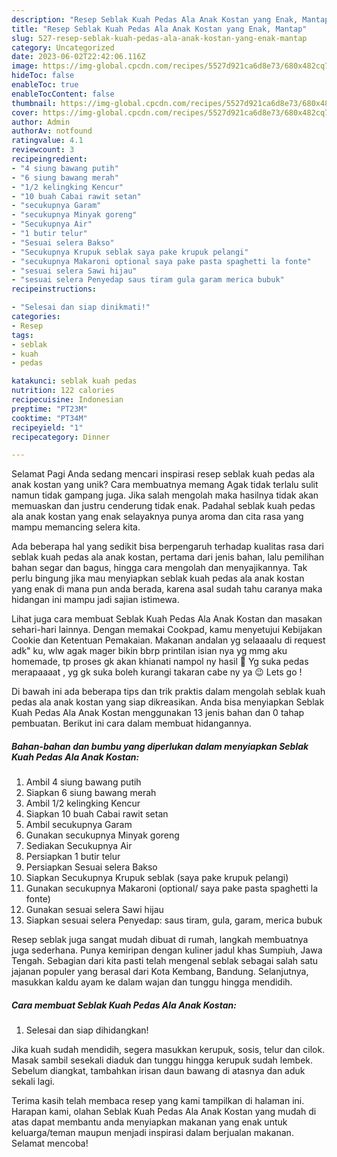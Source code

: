 ```yaml
---
description: "Resep Seblak Kuah Pedas Ala Anak Kostan yang Enak, Mantap"
title: "Resep Seblak Kuah Pedas Ala Anak Kostan yang Enak, Mantap"
slug: 527-resep-seblak-kuah-pedas-ala-anak-kostan-yang-enak-mantap
category: Uncategorized
date: 2023-06-02T22:42:06.116Z
image: https://img-global.cpcdn.com/recipes/5527d921ca6d8e73/680x482cq70/seblak-kuah-pedas-ala-anak-kostan-foto-resep-utama.jpg
hideToc: false
enableToc: true
enableTocContent: false
thumbnail: https://img-global.cpcdn.com/recipes/5527d921ca6d8e73/680x482cq70/seblak-kuah-pedas-ala-anak-kostan-foto-resep-utama.jpg
cover: https://img-global.cpcdn.com/recipes/5527d921ca6d8e73/680x482cq70/seblak-kuah-pedas-ala-anak-kostan-foto-resep-utama.jpg
author: Admin
authorAv: notfound
ratingvalue: 4.1
reviewcount: 3
recipeingredient:
- "4 siung bawang putih"
- "6 siung bawang merah"
- "1/2 kelingking Kencur"
- "10 buah Cabai rawit setan"
- "secukupnya Garam"
- "secukupnya Minyak goreng"
- "Secukupnya Air"
- "1 butir telur"
- "Sesuai selera Bakso"
- "Secukupnya Krupuk seblak saya pake krupuk pelangi"
- "secukupnya Makaroni optional saya pake pasta spaghetti la fonte"
- "sesuai selera Sawi hijau"
- "sesuai selera Penyedap saus tiram gula garam merica bubuk"
recipeinstructions:

- "Selesai dan siap dinikmati!"
categories:
- Resep
tags:
- seblak
- kuah
- pedas

katakunci: seblak kuah pedas 
nutrition: 122 calories
recipecuisine: Indonesian
preptime: "PT23M"
cooktime: "PT34M"
recipeyield: "1"
recipecategory: Dinner

---
```



Selamat Pagi Anda sedang mencari inspirasi resep seblak kuah pedas ala anak kostan yang unik? Cara membuatnya memang Agak tidak terlalu sulit namun tidak gampang juga. Jika salah mengolah maka hasilnya tidak akan memuaskan dan justru cenderung tidak enak. Padahal seblak kuah pedas ala anak kostan yang enak selayaknya punya aroma dan cita rasa yang mampu memancing selera kita.


Ada beberapa hal yang sedikit bisa berpengaruh terhadap kualitas rasa dari seblak kuah pedas ala anak kostan, pertama dari jenis bahan, lalu pemilihan bahan segar dan bagus, hingga cara mengolah dan menyajikannya. Tak perlu bingung jika mau menyiapkan seblak kuah pedas ala anak kostan yang enak di mana pun anda berada, karena asal sudah tahu caranya maka hidangan ini mampu jadi sajian istimewa.

Lihat juga cara membuat Seblak Kuah Pedas Ala Anak Kostan dan masakan sehari-hari lainnya. Dengan memakai Cookpad, kamu menyetujui Kebijakan Cookie dan Ketentuan Pemakaian. Makanan andalan yg selaaaalu di request adk&#34; ku, wlw agak mager bikin bbrp printilan isian nya yg mmg aku homemade, tp proses gk akan khianati nampol ny hasil 🤭 Yg suka pedas merapaaaat , yg gk suka boleh kurangi takaran cabe ny ya 😉 Lets go !


Di bawah ini ada beberapa tips dan trik praktis dalam mengolah seblak kuah pedas ala anak kostan yang siap dikreasikan. Anda bisa menyiapkan Seblak Kuah Pedas Ala Anak Kostan menggunakan 13 jenis bahan dan 0 tahap pembuatan. Berikut ini cara dalam membuat hidangannya.

<!--inarticleads1-->

##### Bahan-bahan dan bumbu yang diperlukan dalam menyiapkan Seblak Kuah Pedas Ala Anak Kostan:

1. Ambil 4 siung bawang putih
1. Siapkan 6 siung bawang merah
1. Ambil 1/2 kelingking Kencur
1. Siapkan 10 buah Cabai rawit setan
1. Ambil secukupnya Garam
1. Gunakan secukupnya Minyak goreng
1. Sediakan Secukupnya Air
1. Persiapkan 1 butir telur
1. Persiapkan Sesuai selera Bakso
1. Siapkan Secukupnya Krupuk seblak (saya pake krupuk pelangi)
1. Gunakan secukupnya Makaroni (optional/ saya pake pasta spaghetti la fonte)
1. Gunakan sesuai selera Sawi hijau
1. Siapkan sesuai selera Penyedap: saus tiram, gula, garam, merica bubuk


Resep seblak juga sangat mudah dibuat di rumah, langkah membuatnya juga sederhana. Punya kemiripan dengan kuliner jadul khas Sumpiuh, Jawa Tengah. Sebagian dari kita pasti telah mengenal seblak sebagai salah satu jajanan populer yang berasal dari Kota Kembang, Bandung. Selanjutnya, masukkan kaldu ayam ke dalam wajan dan tunggu hingga mendidih. 

<!--inarticleads2-->

##### Cara membuat Seblak Kuah Pedas Ala Anak Kostan:


1. Selesai dan siap dihidangkan!

Jika kuah sudah mendidih, segera masukkan kerupuk, sosis, telur dan cilok. Masak sambil sesekali diaduk dan tunggu hingga kerupuk sudah lembek. Sebelum diangkat, tambahkan irisan daun bawang di atasnya dan aduk sekali lagi. 

Terima kasih telah membaca resep yang kami tampilkan di halaman ini. Harapan kami, olahan Seblak Kuah Pedas Ala Anak Kostan yang mudah di atas dapat membantu anda menyiapkan makanan yang enak untuk keluarga/teman maupun menjadi inspirasi dalam berjualan makanan. Selamat mencoba!
